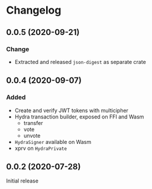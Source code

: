 # Changelog

## 0.0.5 (2020-09-21)

### Change
- Extracted and released `json-digest` as separate crate

## 0.0.4 (2020-09-07)

### Added
- Create and verify JWT tokens with multicipher
- Hydra transaction builder, exposed on FFI and Wasm
  - transfer
  - vote
  - unvote
- `HydraSigner` available on Wasm
- xprv on `HydraPrivate`

## 0.0.2 (2020-07-28)

Initial release